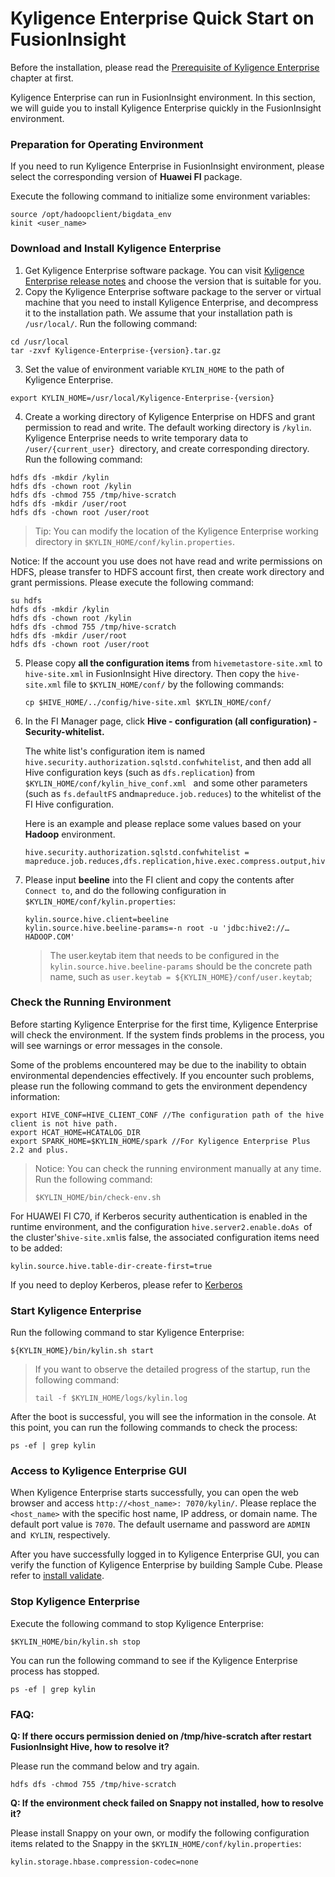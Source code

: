 # Kyligence Enterprise Quick Start on FusionInsight

Before the installation, please read the [Prerequisite of Kyligence Enterprise](hadoop_env.en.md) chapter at first.

Kyligence Enterprise can run in FusionInsight environment. In this section, we will guide you to install Kyligence Enterprise quickly in the FusionInsight environment.

### Preparation for Operating Environment 

If you need to run Kyligence Enterprise in FusionInsight environment, please select the corresponding version of **Huawei FI** package.

Execute the following command to initialize some environment variables:

```shell
source /opt/hadoopclient/bigdata_env
kinit <user_name>
```

### Download and Install Kyligence Enterprise

1. Get Kyligence Enterprise software package. You can visit [Kyligence Enterprise release notes](../release/README.md) and choose the version that is suitable for you.
2. Copy the Kyligence Enterprise software package to the server or virtual machine that you need to install Kyligence Enterprise, and decompress it to the installation path. We assume that your installation path is `/usr/local/`. Run the following command:

```shell
cd /usr/local
tar -zxvf Kyligence-Enterprise-{version}.tar.gz
```

3. Set the value of environment variable `KYLIN_HOME` to the path of Kyligence Enterprise.

```shell
export KYLIN_HOME=/usr/local/Kyligence-Enterprise-{version}
```

4. Create a working directory of Kyligence Enterprise on HDFS and grant permission to read and write. The default working directory is `/kylin`. Kyligence Enterprise needs to write temporary data to `/user/{current_user} `directory, and create corresponding directory. Run the following command:

```shell
hdfs dfs -mkdir /kylin
hdfs dfs -chown root /kylin
hdfs dfs -chmod 755 /tmp/hive-scratch
hdfs dfs -mkdir /user/root
hdfs dfs -chown root /user/root
```

> Tip: You can modify the location of the Kyligence Enterprise working directory in `$KYLIN_HOME/conf/kylin.properties`.
>

Notice: If the account you use does not have read and write permissions on HDFS, please transfer to HDFS account first, then create work directory and grant permissions. Please execute the following command:

```shell
su hdfs
hdfs dfs -mkdir /kylin
hdfs dfs -chown root /kylin
hdfs dfs -chmod 755 /tmp/hive-scratch
hdfs dfs -mkdir /user/root
hdfs dfs -chown root /user/root
```

5. Please copy **all the configuration items** from `hivemetastore-site.xml`  to `hive-site.xml` in FusionInsight Hive directory. Then copy the `hive-site.xml` file to `$KYLIN_HOME/conf/` by the following commands:

   ```shell
   cp $HIVE_HOME/../config/hive-site.xml $KYLIN_HOME/conf/
   ```

6. In the FI Manager page, click **Hive - configuration (all configuration) - Security-whitelist.**

   The white list's configuration item is named `hive.security.authorization.sqlstd.confwhitelist`, and then add all Hive configuration keys (such as `dfs.replication`) from `$KYLIN_HOME/conf/kylin_hive_conf.xml ` and some other parameters (such as `fs.defaultFS` and`mapreduce.job.reduces`) to the whitelist of the FI Hive configuration.

   Here is an example and please replace some values based on your **Hadoop** environment.

   ```properties
   hive.security.authorization.sqlstd.confwhitelist = mapreduce.job.reduces,dfs.replication,hive.exec.compress.output,hive.auto.convert.join,hive.auto.convert.join.noconditionaltask,hive.auto.convert.join.noconditionaltask.size,mapreduce.map.output.compress.codec,mapreduce.output.fileoutputformat.compress.codec,mapreduce.output.fileoutputformat.compress.type,mapreduce.job.split.metainfo.maxsize,hive.stats.autogather,hive.merge.mapfiles,hive.merge.mapredfiles,mapreduce.job.reduces,fs.defaultFS
   ```

7. Please input **beeline** into the FI client and copy the contents after `Connect to`,  and do the following configuration in `$KYLIN_HOME/conf/kylin.properties`:

   ```properties
   kylin.source.hive.client=beeline
   kylin.source.hive.beeline-params=-n root -u 'jdbc:hive2://…HADOOP.COM'
   ```

   > The user.keytab item that needs to be configured in the `kylin.source.hive.beeline-params` should be the concrete path name, such as `user.keytab = ${KYLIN_HOME}/conf/user.keytab`;

### Check the Running Environment

Before starting Kyligence Enterprise for the first time, Kyligence Enterprise will check the environment. If the system finds problems in the process, you will see warnings or error messages in the console.

Some of the problems encountered may be due to the inability to obtain environmental dependencies effectively. If you encounter such problems, please run the following command to gets the environment dependency information:

```properties
export HIVE_CONF=HIVE_CLIENT_CONF //The configuration path of the hive client is not hive path.
export HCAT_HOME=HCATALOG_DIR
export SPARK_HOME=$KYLIN_HOME/spark //For Kyligence Enterprise Plus 2.2 and plus.
```

> Notice: You can check the running environment manually at any time. Run the following command:
>
> ```shell
> $KYLIN_HOME/bin/check-env.sh
> ```

For HUAWEI FI C70, if Kerberos security authentication is enabled in the runtime environment, and the configuration `hive.server2.enable.doAs `of the cluster's` hive-site.xml `is false, the associated configuration items need to be added:

```properties
kylin.source.hive.table-dir-create-first=true
```

If you need to deploy Kerberos, please refer to [Kerberos](..\security\kerberos.en.md)

### Start Kyligence Enterprise

Run the following command to star Kyligence Enterprise:

```shell
${KYLIN_HOME}/bin/kylin.sh start
```

> If you want to observe the detailed progress of the startup, run the following command:
>
> ```shell
> tail -f $KYLIN_HOME/logs/kylin.log
> ```

After the boot is successful, you will see the information in the console. At this point, you can run the following commands to check the process:

```shell
ps -ef | grep kylin
```

### Access to Kyligence Enterprise GUI

When Kyligence Enterprise starts successfully, you can open the web browser and access `http://<host_name>: 7070/kylin/`. Please replace the `<host_name>` with the specific host name, IP address, or domain name. The default port value is `7070`. The default username and password are `ADMIN` and` KYLIN`, respectively.

After you have successfully logged in to Kyligence Enterprise GUI, you can verify the function of Kyligence Enterprise by building Sample Cube. Please refer to [install validate](.\install_validate.en.md).

### Stop Kyligence Enterprise

Execute the following command to stop Kyligence Enterprise:

```shell
$KYLIN_HOME/bin/kylin.sh stop
```

You can run the following command to see if the Kyligence Enterprise process has stopped.

```shell
ps -ef | grep kylin
```

### FAQ:

**Q: If there occurs permission denied on /tmp/hive-scratch after restart FusionInsight Hive, how to resolve it?**

Please run the command below and try again.

```shell
hdfs dfs -chmod 755 /tmp/hive-scratch
```

**Q: If the environment check failed on Snappy not installed, how to resolve it?**

Please install Snappy on your own, or modify the following configuration items related to the Snappy in the `$KYLIN_HOME/conf/kylin.properties`:

```properties
kylin.storage.hbase.compression-codec=none
```